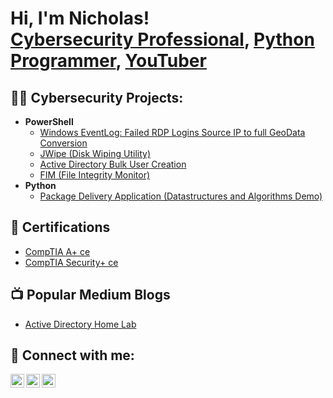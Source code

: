 <h1>Hi, I'm Nicholas! <br/><a href="https://www.linkedin.com/in/nfarmer48/">Cybersecurity Professional</a>, <a href="https://github.com/nfarmer0101">Python Programmer</a>, <a href="https://www.youtube.com/c/nfarmer0101">YouTuber</a></h1>

<h2>👨‍💻 Cybersecurity Projects:</h2>

- <b>PowerShell</b>
  - [Windows EventLog: Failed RDP Logins Source IP to full GeoData Conversion](https://github.com/joshmadakor1/Sentinel-Lab)
  - [JWipe (Disk Wiping Utility)](https://github.com/joshmadakor1/Jwipe.PowerShell)
  - [Active Directory Bulk User Creation](https://github.com/nfarmer0101/Active-Directory-User-Creation)
  - [FIM (File Integrity Monitor)](https://github.com/joshmadakor1/PowerShell-Integrity-FIM)
- <b>Python</b>
  - [Package Delivery Application (Datastructures and Algorithms Demo)](https://github.com/joshmadakor1/Package-Delivery-Pathfinding-Algorithm)

<h2>📃 Certifications</h2>

- [CompTIA A+ ce](https://www.credly.com/badges/df7b8824-c517-4ae0-a87d-beb0c0e0fc31/public_url)
- [CompTIA Security+ ce](https://www.credly.com/badges/bd5c4305-224d-4277-b7bb-a5cd7d1d1c54/public_url)

<h2>📺 Popular Medium Blogs</h2>

- [Active Directory Home Lab](https://www.youtube.com/watch?v=a83ASGn_V_s)

<h2> 🤳 Connect with me:</h2>

[<img align="left" alt="NicholasFarmer | Twitter" width="22px" src="https://cdn.jsdelivr.net/npm/simple-icons@v3/icons/twitter.svg" />][twitter]
[<img align="left" alt="NicholasFarmer | LinkedIn" width="22px" src="https://cdn.jsdelivr.net/npm/simple-icons@v3/icons/linkedin.svg" />][linkedin]
[<img align="left" alt="NicholasFarmer | Medium" width="22px" src="https://cdn.jsdelivr.net/npm/simple-icons@v3/icons/medium.svg" />][medium]


[twitter]: https://twitter.com/nfarmer0101
[linkedin]: https://linkedin.com/in/nfarmer48
[medium]: https://medium.com/in/@nfarmer0101


<!--
**nfarmer0101/nfarmer0101** is a ✨ _special_ ✨ repository because its `README.md` (this file) appears on your GitHub profile.

Here are some ideas to get you started:

- 🔭 I’m currently working on ...
- 🌱 I’m currently learning ...
- 👯 I’m looking to collaborate on ...
- 🤔 I’m looking for help with ...
- 💬 Ask me about ...
- 📫 How to reach me: ...
- 😄 Pronouns: ...
- ⚡ Fun fact: ...
-->
